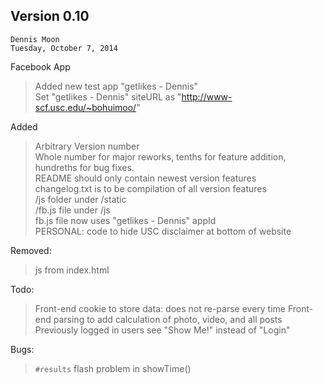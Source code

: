 Version 0.10
------------

`Dennis Moon`  
`Tuesday, October 7, 2014`

Facebook App
>Added new test app "getlikes - Dennis"  
 Set "getlikes - Dennis" siteURL as "http://www-scf.usc.edu/~bohuimoo/"

Added
>Arbitrary Version number  
 Whole number for major reworks, tenths for feature addition, hundreths for bug fixes.  
 README should only contain newest version features  
 changelog.txt is to be compilation of all version features  
 /js folder under /static  
 /fb.js file under /js  
 fb.js file now uses "getlikes - Dennis" appId  
 PERSONAL: code to hide USC disclaimer at bottom of website  
	
Removed:
> js from index.html

Todo:
>Front-end cookie to store data: does not re-parse every time
 Front-end parsing to add calculation of photo, video, and all posts
 Previously logged in users see "Show Me!" instead of "Login"

Bugs:
>`#results` flash problem in showTime()